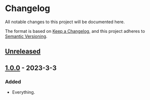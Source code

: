 # Changelog

All notable changes to this project will be documented here.

The format is based on [Keep a Changelog](https://keepachangelog.com/en/1.0.0/),
and this project adheres to [Semantic Versioning](https://semver.org/spec/v2.0.0.html).

## [Unreleased]

## [1.0.0] - 2023-3-3

### Added

- Everything.

[Unreleased]: https://github.com/duhby/elommr/compare/v1.0.0...master
[1.0.0]: https://github.com/duhby/elommr/releases/tag/v1.0.0
